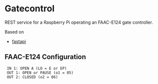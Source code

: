 # Gatecontrol
REST service for a Raspberry Pi operating an FAAC-E124 gate controller.

Based on 
* [fastapi](https://github.com/paurakhsharma/python-microservice-fastapi)

## FAAC-E124 Configuration
     IN 1: OPEN A (LO = E or EP)
     OUT 1: OPEN or PAUSE (o1 = 05)
     OUT 2: CLOSED (o2 = 06)
